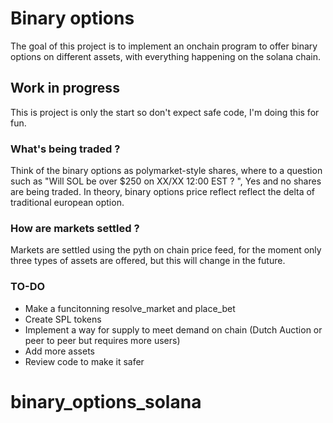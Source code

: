 # Binary options

The goal of this project is to implement an onchain program to offer binary options on different assets, with everything happening on the solana chain.

## Work in progress

This is project is only the start so don't expect safe code, I'm doing this for fun.

### What's being traded ?

Think of the binary options as polymarket-style shares, where to a question such as "Will SOL be over $250 on XX/XX 12:00 EST ? ", Yes and no shares are being traded. In theory, binary options price reflect reflect the delta of traditional european option.

### How are markets settled ?

Markets are settled using the pyth on chain price feed, for the moment only three types of assets are offered, but this will change in the future.

### TO-DO

 - Make a funcitonning resolve_market and place_bet
 - Create SPL tokens
 - Implement a way for supply to meet demand on chain (Dutch Auction or peer to peer but requires more users)
 - Add more assets
 - Review code to make it safer

# binary_options_solana

